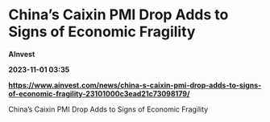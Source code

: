 # China’s Caixin PMI Drop Adds to Signs of Economic Fragility
**AInvest**

**2023-11-01 03:35**

**https://www.ainvest.com/news/china-s-caixin-pmi-drop-adds-to-signs-of-economic-fragility-23101000c3ead21c73098179/**

China’s Caixin PMI Drop Adds to Signs of Economic Fragility